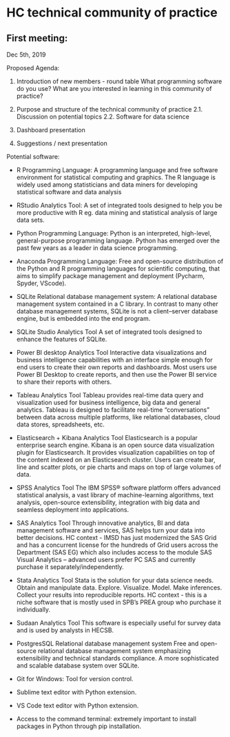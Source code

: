 # HC technical community of practice

## First meeting:

Dec 5th, 2019

Proposed Agenda:

1.	Introduction of new members - round table
    What programming software do you use?
    What are you interested in learning in this community of practice?
    
2.	Purpose and structure of the technical community of practice
    2.1. Discussion on potential topics
    2.2. Software for data science

3.	Dashboard presentation

4.	Suggestions / next presentation 


Potential software:

- R	Programming Language:	A programming language and free software environment for statistical computing and graphics. The R language is widely used among statisticians and data miners for developing statistical software and data analysis

- RStudio	Analytics Tool:	A set of integrated tools designed to help you be more productive with R eg. data mining and statistical analysis of large data sets.

- Python	Programming Language:	Python is an interpreted, high-level, general-purpose programming language. Python has emerged over the past few years as a leader in data science programming.

- Anaconda 	Programming Language:	Free and open-source distribution of the Python and R programming languages for scientific computing, that aims to simplify package management and deployment (Pycharm, Spyder, VScode).

- SQLite 	Relational database management system: 	A relational database management system contained in a C library. In contrast to many other database management systems, SQLite is not a client–server database engine, but is embedded into the end program.

- SQLite Studio	Analytics Tool	A set of integrated tools designed to enhance the features of SQLite.

- Power BI desktop	Analytics Tool	Interactive data visualizations and business intelligence capabilities with an interface simple enough for end users to create their own reports and dashboards.  Most users use Power BI Desktop to create reports, and then use the Power BI service to share their reports with others.

- Tableau	Analytics Tool	Tableau provides real-time data query and visualization used for business intelligence, big data and general analytics.  Tableau is designed to facilitate real-time “conversations” between data across multiple platforms, like relational databases, cloud data stores, spreadsheets, etc.

- Elasticsearch + Kibana	Analytics Tool	Elasticsearch is a popular enterprise search engine.   Kibana is an open source data visualization plugin for Elasticsearch. It provides visualization capabilities on top of the content indexed on an Elasticsearch cluster. Users can create bar, line and scatter plots, or pie charts and maps on top of large volumes of data.

- SPSS	Analytics Tool	The IBM SPSS® software platform offers advanced statistical analysis, a vast library of machine-learning algorithms, text analysis, open-source extensibility, integration with big data and seamless deployment into applications.

- SAS	Analytics Tool	Through innovative analytics, BI and data management software and services, SAS helps turn your data into better decisions. HC context - IMSD has just modernized the SAS Grid and has a concurrent license for the hundreds of Grid users across the Department (SAS EG) which also includes access to the module SAS Visual Analytics – advanced users prefer PC SAS and currently purchase it separately/independently.

- Stata	Analytics Tool	Stata is the solution for your data science needs. Obtain and manipulate data. Explore. Visualize. Model. Make inferences. Collect your results into reproducible reports. HC context - this is a niche software that is mostly used in SPB’s PREA group who purchase it individually.

- Sudaan	Analytics Tool	This software is especially useful for survey data and is used by analysts in HECSB.

- PostgresSQL 	Relational database management system	Free and open-source relational database management system emphasizing extensibility and technical standards compliance. A more sophisticated and scalable database system over SQLite.

- Git for Windows: Tool for version control.

- Sublime text editor with Python extension.

- VS Code text editor with Python extension.

- Access to the command terminal: extremely important to install packages in Python through pip installation.
